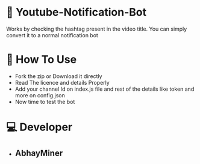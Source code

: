 # 💠 Youtube-Notification-Bot
Works by checking the hashtag present in the video title. You can simply convert it to a normal notification bot

# 💠 How To Use
* Fork the zip or Download it directly
* Read The licence and details Properly
* Add your channel Id on index.js file and rest of the details like token and more on config.json
* Now time to test the bot

# 💻 Developer
  * <h2> AbhayMiner</h2>
